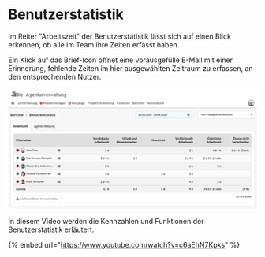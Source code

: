 # Benutzerstatistik

Im Reiter "Arbeitszeit" der Benutzerstatistik lässt sich auf einen Blick erkennen, ob alle im Team ihre Zeiten erfasst haben.

Ein Klick auf das Brief-Icon öffnet eine vorausgefülle E-Mail mit einer Erinnerung, fehlende Zeiten im hier ausgewählten Zeitraum zu erfassen, an den entsprechenden Nutzer.

![](../.gitbook/assets/benutzerstatistik.png)

In diesem Video werden die Kennzahlen und Funktionen der Benutzerstatistik erläutert.

{% embed url="https://www.youtube.com/watch?v=c6aEhN7Kpks" %}



